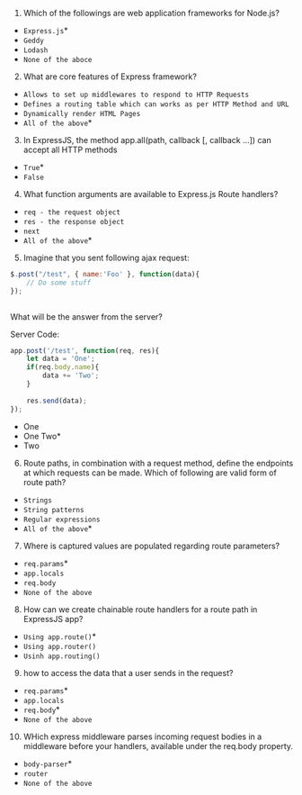1. Which of the followings are web application frameworks for Node.js?
- `Express.js`*
- `Geddy`
- `Lodash`
- `None of the aboce`

2. What are core features of Express framework?
- `Allows to set up middlewares to respond to HTTP Requests`
- `Defines a routing table which can works as per HTTP Method and URL`
- `Dynamically render HTML Pages`
- `All of the above`*

3. In ExpressJS, the method app.all(path, callback [, callback ...]) can accept all HTTP methods
- `True`*
- `False`

4. What function arguments are available to Express.js Route handlers?
- `req - the request object`
- `res - the response object`
- `next`
- `All of the above`*

5. Imagine that you sent following ajax request:
```js
$.post("/test", { name:'Foo' }, function(data){
    // Do some stuff
});
 
```

What will be the answer from the server? 

Server Code:
```js
app.post('/test', function(req, res){
    let data = 'One';
    if(req.body.name){
        data += 'Two';
    }
 
    res.send(data);
});
```

- One
- One Two*
- Two

6. Route paths, in combination with a request method, define the endpoints at which requests can be made. Which of following are valid form of route path?
- `Strings`
- `String patterns`
- `Regular expressions`
- `All of the above`*

7. Where is captured values are populated regarding route parameters?
- `req.params`*
- `app.locals`
- `req.body`
- `None of the above`

8. How can we create chainable route handlers for a route path in ExpressJS app?
- `Using app.route()`*
- `Using app.router()`
- `Usinh app.routing()`

9. how to access the data that a user sends in the request?
- `req.params`*
- `app.locals`
- `req.body`*
- `None of the above`

10. WHich express middleware parses incoming request bodies in a middleware before your handlers, available under the req.body property.
- `body-parser`*
- `router`
- `None of the above`